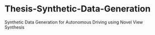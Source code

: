 # Thesis-Synthetic-Data-Generation
Synthetic Data Generation for Autonomous Driving using Novel View Synthesis
